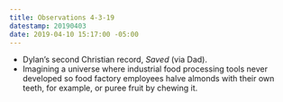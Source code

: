 ```yaml
---
title: Observations 4-3-19
datestamp: 20190403
date: 2019-04-10 15:17:00 -05:00
---
```


- Dylan’s second Christian record, *Saved* (via Dad).
- Imagining a universe where industrial food processing tools never developed so food factory employees halve almonds with their own teeth, for example, or puree fruit by chewing it.
